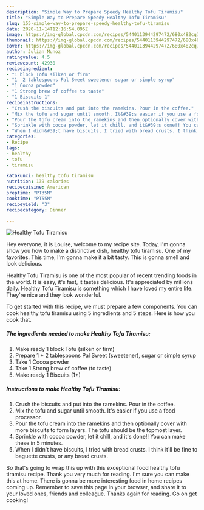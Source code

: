 ```yaml
---
description: "Simple Way to Prepare Speedy Healthy Tofu Tiramisu"
title: "Simple Way to Prepare Speedy Healthy Tofu Tiramisu"
slug: 155-simple-way-to-prepare-speedy-healthy-tofu-tiramisu
date: 2020-11-14T12:16:54.095Z
image: https://img-global.cpcdn.com/recipes/5440113944297472/680x482cq70/healthy-tofu-tiramisu-recipe-main-photo.jpg
thumbnail: https://img-global.cpcdn.com/recipes/5440113944297472/680x482cq70/healthy-tofu-tiramisu-recipe-main-photo.jpg
cover: https://img-global.cpcdn.com/recipes/5440113944297472/680x482cq70/healthy-tofu-tiramisu-recipe-main-photo.jpg
author: Julian Munoz
ratingvalue: 4.5
reviewcount: 42930
recipeingredient:
- "1 block Tofu silken or firm"
- "1  2 tablespoons Pal Sweet sweetener sugar or simple syrup"
- "1 Cocoa powder"
- "1 Strong brew of coffee to taste"
- "1 Biscuits 1"
recipeinstructions:
- "Crush the biscuits and put into the ramekins. Pour in the coffee."
- "Mix the tofu and sugar until smooth. It&#39;s easier if you use a food processor."
- "Pour the tofu cream into the ramekins and then optionally cover with more biscuits to form layers. The tofu should be the topmost layer."
- "Sprinkle with cocoa powder, let it chill, and it&#39;s done!! You can make these in 5 minutes."
- "When I didn&#39;t have biscuits, I tried with bread crusts. I think it&#39;ll be fine to baguette crusts, or any bread crusts."
categories:
- Recipe
tags:
- healthy
- tofu
- tiramisu

katakunci: healthy tofu tiramisu 
nutrition: 139 calories
recipecuisine: American
preptime: "PT35M"
cooktime: "PT55M"
recipeyield: "3"
recipecategory: Dinner

---
```



![Healthy Tofu Tiramisu](https://img-global.cpcdn.com/recipes/5440113944297472/680x482cq70/healthy-tofu-tiramisu-recipe-main-photo.jpg)

Hey everyone, it is Louise, welcome to my recipe site. Today, I'm gonna show you how to make a distinctive dish, healthy tofu tiramisu. One of my favorites. This time, I'm gonna make it a bit tasty. This is gonna smell and look delicious.

Healthy Tofu Tiramisu is one of the most popular of recent trending foods in the world. It is easy, it's fast, it tastes delicious. It's appreciated by millions daily. Healthy Tofu Tiramisu is something which I have loved my entire life. They're nice and they look wonderful.




To get started with this recipe, we must prepare a few components. You can cook healthy tofu tiramisu using 5 ingredients and 5 steps. Here is how you cook that.

<!--inarticleads1-->

##### The ingredients needed to make Healthy Tofu Tiramisu:

1. Make ready 1 block Tofu (silken or firm)
1. Prepare 1 + 2 tablespoons Pal Sweet (sweetener), sugar or simple syrup
1. Take 1 Cocoa powder
1. Take 1 Strong brew of coffee (to taste)
1. Make ready 1 Biscuits (1+)




<!--inarticleads2-->

##### Instructions to make Healthy Tofu Tiramisu:

1. Crush the biscuits and put into the ramekins. Pour in the coffee.
1. Mix the tofu and sugar until smooth. It&#39;s easier if you use a food processor.
1. Pour the tofu cream into the ramekins and then optionally cover with more biscuits to form layers. The tofu should be the topmost layer.
1. Sprinkle with cocoa powder, let it chill, and it&#39;s done!! You can make these in 5 minutes.
1. When I didn&#39;t have biscuits, I tried with bread crusts. I think it&#39;ll be fine to baguette crusts, or any bread crusts.




So that's going to wrap this up with this exceptional food healthy tofu tiramisu recipe. Thank you very much for reading. I'm sure you can make this at home. There is gonna be more interesting food in home recipes coming up. Remember to save this page in your browser, and share it to your loved ones, friends and colleague. Thanks again for reading. Go on get cooking!
